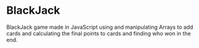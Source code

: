 # BlackJack
BlackJack game made in JavaScript using and manipulating Arrays to add cards and calculating the final points to cards and finding who won in the end.
